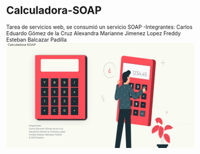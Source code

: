 # Calculadora-SOAP
Tarea de servicios web, se consumió un servicio SOAP
-Integrantes:
Carlos Eduardo Gómez de la Cruz
Alexandra Marianne Jimenez Lopez
Freddy Esteban Balcazar Padilla
![Image text](https://github.com/Esekien/Calculadora-SOAP/blob/main/imgcalcu.jpg)
